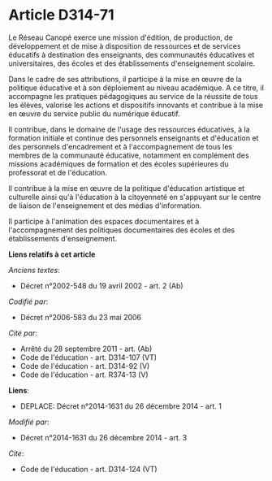 # Article D314-71

Le Réseau Canopé exerce une mission d'édition, de production, de développement et de mise à disposition de ressources et de
services éducatifs à destination des enseignants, des communautés éducatives et universitaires, des écoles et des
établissements d'enseignement scolaire. 

Dans le cadre de ses attributions, il participe à la mise en œuvre de la politique éducative et à son déploiement au niveau
académique. A ce titre, il accompagne les pratiques pédagogiques au service de la réussite de tous les élèves, valorise les
actions et dispositifs innovants et contribue à la mise en œuvre du service public du numérique éducatif. 

Il contribue, dans le domaine de l'usage des ressources éducatives, à la formation initiale et continue des personnels
enseignants et d'éducation et des personnels d'encadrement et à l'accompagnement de tous les membres de la communauté
éducative, notamment en complément des missions académiques de formation et des écoles supérieures du professorat et de
l'éducation. 

Il contribue à la mise en œuvre de la politique d'éducation artistique et culturelle ainsi qu'à l'éducation à la citoyenneté
en s'appuyant sur le centre de liaison de l'enseignement et des médias d'information. 

Il participe à l'animation des espaces documentaires et à l'accompagnement des politiques documentaires des écoles et des
établissements d'enseignement.

**Liens relatifs à cet article**

_Anciens textes_:

  - Décret n°2002-548 du 19 avril 2002 - art. 2 (Ab)

_Codifié par_:

  - Décret n°2006-583 du 23 mai 2006

_Cité par_:

  - Arrêté du 28 septembre 2011 - art. (Ab)
  - Code de l'éducation - art. D314-107 (VT)
  - Code de l'éducation - art. D314-92 (V)
  - Code de l'éducation - art. R374-13 (V)

**Liens**:

  - DEPLACE: Décret n°2014-1631 du 26 décembre 2014 - art. 1

_Modifié par_:

  - Décret n°2014-1631 du 26 décembre 2014 - art. 3

_Cite_:

  - Code de l'éducation - art. D314-124 (VT)
